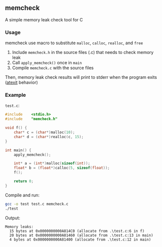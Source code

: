 ## memcheck

A simple memory leak check tool for C

### Usage

memcheck use macro to substitute `malloc`, `calloc`, `realloc`, and `free`

1. Include `memcheck.h` in the source files (.c) that needs to check memory leak
2. Call `apply_memcheck()` once in `main`
3. Compile `memcheck.c` with the source files

Then, memory leak check results will print to stderr when the program exits ([atexit](https://www.cplusplus.com/reference/cstdlib/atexit/) behavior)

### Example

`test.c`:

```c
#include	<stdio.h>
#include	"memcheck.h"

void f() {
	char* c = (char*)malloc(10);
	char* d = (char*)realloc(c, 15);
}

int main() {
	apply_memcheck();

	int* a = (int*)malloc(sizeof(int));
	float* b = (float*)calloc(5, sizeof(float));
	f();

	return 0;
}
```

Compile and run:

```bash
gcc -o test test.c memcheck.c
./test
```

Output:

```plaintext
Memory leaks:
  15 bytes at 0x0000000000A814C0 (allocate from .\test.c:6 in f)
  20 bytes at 0x0000000000A81460 (allocate from .\test.c:13 in main)
  4 bytes at 0x0000000000A81400 (allocate from .\test.c:12 in main)
```